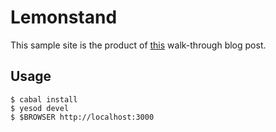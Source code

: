 # Lemonstand

This sample site is the product of [this][] walk-through blog post.

[this]: http://pbrisbin.com/posts/developing_web_applications_with_yesod

## Usage

~~~
$ cabal install
$ yesod devel
$ $BROWSER http://localhost:3000
~~~
